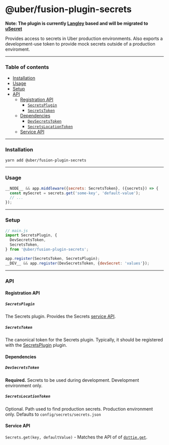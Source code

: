 # @uber/fusion-plugin-secrets


**Note: The plugin is currently [Langley](https://code.uberinternal.com/w/projects/security/langley/) based and will be migrated to [uSecret](https://engdocs.uberinternal.com/goldstar/how_to_items/secrets_access.html)**

Provides access to secrets in Uber production environments. Also exports a development-use token to provide mock secrets outside of a production enviroment.

---

### Table of contents

- [Installation](#installation)
- [Usage](#usage)
- [Setup](#setup)
- [API](#api)
  - [Registration API](#registration-api)
    - [`SecretsPlugin`](#secretsplugin)
    - [`SecretsToken`](#secretstoken)
  - [Dependencies](#dependencies)
    - [`DevSecretsToken`](#devsecretstoken)
    - [`SecretsLocationToken`](#secretslocationtoken)
  - [Service API](#service-api)

---

### Installation

```sh
yarn add @uber/fusion-plugin-secrets
```

---

### Usage

```js
__NODE__ && app.middleware({secrets: SecretsToken}, ({secrets}) => {
  const mySecret = secrets.get('some-key', 'default-value');
  // ...
});
```

---

### Setup

```js
// main.js
import SecretsPlugin, {
  DevSecretsToken,
  SecretsToken,
} from '@uber/fusion-plugin-secrets';

app.register(SecretsToken, SecretsPlugin);
__DEV__ && app.register(DevSecretsToken, {devSecret: 'values'});
```

---

### API

#### Registration API

##### `SecretsPlugin`
The Secrets plugin.  Provides the Secrets [service API](#service-api).

##### `SecretsToken`
The canonical token for the Secrets plugin. Typically, it should be registered with the [SecretsPlugin](#secretsplugin) plugin.

#### Dependencies

##### `DevSecretsToken`
**Required.** Secrets to be used during development.  Development environment only.

##### `SecretsLocationToken`
Optional. Path used to find production secrets.  Production environment only. Defaults to  `config/secrets/secrets.json`

#### Service API

`Secrets.get(key, defaultValue)` - Matches the API of of [`dottie.get`](https://www.npmjs.com/package/dottie#get-value).
